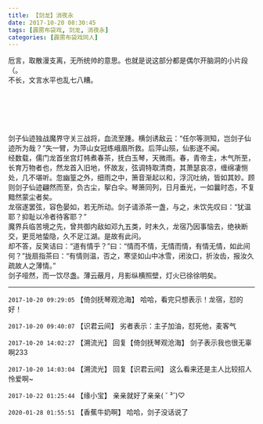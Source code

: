 ```yaml
---
title: 【剑龙】消夜永
date: 2017-10-20 08:30:45
tags: [霹雳布袋戏, 剑龙, 消夜永]
categories: [霹雳布袋戏同人]
---
```


<p dir="ltr"  >卮言，取散漫支离，无所统帅的意思。也就是说这部分都是偶尔开脑洞的小片段（。<br />不长，文言水平也乱七八糟。<br /><br /><br /><br /><br /><br /></p> 
<p dir="ltr"  >剑子仙迹独战魔界守关三战将，血流至踵。横剑诱敌云：“任尔等测知，岂剑子仙迹所为哉？”失一臂，为萍山女冠练峨眉所救。后萍山殒，仙影遂不闻。<br />经数载，儒门龙首坐宫灯帏煮春茶，抚白玉琴，天微雨。春，青帝主，木气所至，长育万物者也，然龙首入旧地，怀故友，弦调特取清商，其萧瑟哀凉，缠绵凄恻处，几不堪听。忽幽篁之外，细雨之中，箫音渐起以和，浮沉吐纳，皆如其妙。顾则剑子仙迹翩然而至，负古尘，挐白伞。琴箫同列，日月垂光，一如曩时态，不复黯然蒙尘者矣。<br />龙宿遂罢弦，容色晏如，若无所动。剑子请添茶一盏，与之，未饮先叹曰：“犹温耶？抑耻以冷者待客耶？”<br />魔界兵临苦境之先，曾共御内敌如邓九五类，时未久，龙宿乃因事恼去，绝袂断交，更觅地蛰隐，久不足江湖。是故有此问。<br />却不答，反笑诘曰：“道有情乎？”曰：“情而不情，无情而情，有情无情，如此间何？”拢扇指茶曰：“有情则温，否之，寒坚如山中冰雪，闭汝口，折汝齿，报汝久疏故人之薄情。”<br />剑子哑然，而一饮尽盏。薄云蔽月，月影纵横照壁，灯火已徐徐明矣。</p>

<!-- more -->

---

`2017-10-20 09:29:05` 【倚剑抚琴观沧海】 哈哈，看完只想表示！龙宿，怼的好！

`2017-10-20 09:40:07` 【识君云间】 劣者表示：主子加油，怼死他，麦客气

`2017-10-20 14:02:27` 【溯流光】 回复【倚剑抚琴观沧海】 剑子表示我也很无辜啊233

`2017-10-20 14:03:04` 【溯流光】 回复【识君云间】 这么看来还是主人比较招人怜爱啊~

`2017-10-22 01:25:44` 【缘小宝】 亲亲就好了亲亲( ˘ ³˘)♡

`2020-01-28 01:55:51` 【香蕉牛奶啊】 哈哈，剑子没话说了
